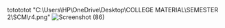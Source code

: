 
totototot
"C:\Users\HP\OneDrive\Desktop\COLLEGE MATERIAL\SEMESTER 2\SCM\r4.png"
![Screenshot (86)](https://user-images.githubusercontent.com/101783446/170290493-32878911-0755-4afc-971d-b4df30167052.png)
